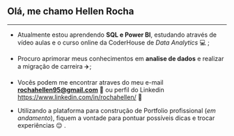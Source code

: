 ## Olá, me chamo **Hellen Rocha**
***
- Atualmente estou aprendendo **SQL e Power BI**, estudando através de vídeo aulas e o curso online da CoderHouse de *Data Analytics* :computer: ;

- Procuro aprimorar meus conhecimentos em **analise de dados** e realizar a migração de carreira ✈️;

- Vocês podem me encontrar atraves do meu e-mail **rochahellen95@gmail.com** 📧 ou perfil do Linkedin https://www.linkedin.com/in/rochahellen/ 🔗

- Utilizando a plataforma para construção de Portfolio profissional (*em andamento*), fiquem a vontade para pontuar possíveis dicas e trocar experiências 	:relieved: .



